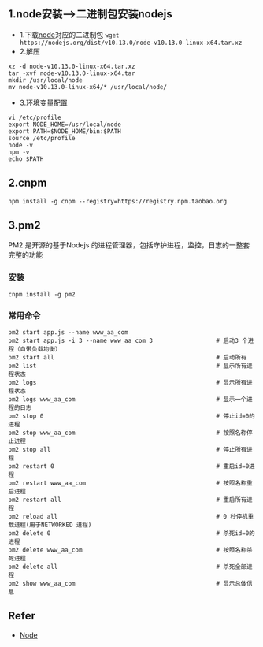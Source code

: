 ## 1.node安装-->二进制包安装nodejs
+ 1.下载[node](https://nodejs.org/dist/v10.13.0/node-v10.13.0-linux-x64.tar.xz)对应的二进制包
`wget https://nodejs.org/dist/v10.13.0/node-v10.13.0-linux-x64.tar.xz`
+ 2.解压
```
xz -d node-v10.13.0-linux-x64.tar.xz
tar -xvf node-v10.13.0-linux-x64.tar
mkdir /usr/local/node
mv node-v10.13.0-linux-x64/* /usr/local/node/
```
+ 3.环境变量配置
```
vi /etc/profile
export NODE_HOME=/usr/local/node
export PATH=$NODE_HOME/bin:$PATH
source /etc/profile
node -v
npm -v
echo $PATH
```
## 2.cnpm 
`npm install -g cnpm --registry=https://registry.npm.taobao.org`
## 3.pm2 
PM2 是开源的基于Nodejs 的进程管理器，包括守护进程，监控，日志的一整套完整的功能
### 安装
`cnpm install -g pm2`
### 常用命令
```
pm2 start app.js --name www_aa_com
pm2 start app.js -i 3 --name www_aa_com 3                  # 启动3 个进程（自带负载均衡）
pm2 start all                                              # 启动所有
pm2 list                                                   # 显示所有进程状态
pm2 logs                                                   # 显示所有进程状态
pm2 logs www_aa_com                                        # 显示一个进程的日志
pm2 stop 0                                                 # 停止id=0的进程
pm2 stop www_aa_com                                        # 按照名称停止进程 
pm2 stop all                                               # 停止所有进程
pm2 restart 0                                              # 重启id=0进程                       
pm2 restart www_aa_com                                     # 按照名称重启进程 
pm2 restart all                                            # 重启所有进程
pm2 reload all                                             # 0 秒停机重载进程(用于NETWORKED 进程)
pm2 delete 0                                               # 杀死id=0的进程
pm2 delete www_aa_com                                      # 按照名称杀死进程
pm2 delete all                                             # 杀死全部进程
pm2 show www_aa_com                                        # 显示总体信息
```
## Refer
+ [Node](https://nodejs.org/en/)